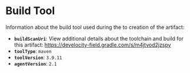# Build Tool

Information about the build tool used during the to creation of the artifact:

* **`buildScanUri`**: View additional details about the toolchain and build for this artifact: https://develocity-field.gradle.com/s/m4jtvod2jzspy
* **`toolType`**: `maven`
* **`toolVersion`**: `3.9.11`
* **`agentVersion`**: `2.1`
